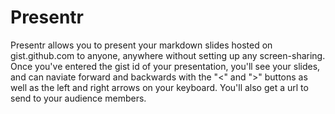 # Presentr

Presentr allows you to present your markdown slides hosted on gist.github.com to anyone, anywhere without setting up any screen-sharing.
Once you've entered the gist id of your presentation, you'll see your slides, and can naviate forward and backwards with the "<" and ">" buttons as well as the left and right arrows on your keyboard. You'll also get a url to send to your audience members.

